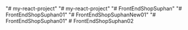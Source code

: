 "# my-react-project" 
"# my-react-project" 
"# FrontEndShopSuphan" 
"# FrontEndShopSuphan01" 
"# FrontEndShopSuphanNew01" 
"# FrontEndShopSuphan01" 
#   F r o n t E n d S h o p S u p h a n 0 2  
 